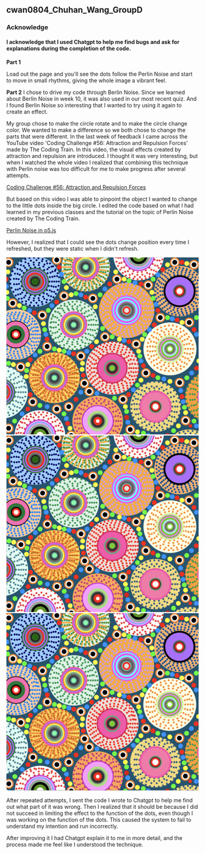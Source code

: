 ## cwan0804_Chuhan_Wang_GroupD
### Acknowledge
#### I acknowledge that I used Chatgpt to help me find bugs and ask for explanations during the completion of the code.

**Part 1**

Load out the page and you'll see the dots follow the Perlin Noise and start to move in small rhythms, giving the whole image a vibrant feel.

**Part 2**
I chose to drive my code through Berlin Noise. Since we learned about Berlin Noise in week 10, it was also used in our most recent quiz. And I found Berlin Noise so interesting that I wanted to try using it again to create an effect.

My group chose to make the circle rotate and to make the circle change color. We wanted to make a difference so we both chose to change the parts that were different. In the last week of feedback I came across the YouTube video 'Coding Challenge #56: Attraction and Repulsion Forces' made by The Coding Train. In this video, the visual effects created by attraction and repulsion are introduced. I thought it was very interesting, but when I watched the whole video I realized that combining this technique with Perlin noise was too difficult for me to make progress after several attempts.

[Coding Challenge #56: Attraction and Repulsion Forces](https://youtu.be/OAcXnzRNiCY?si=bjAx5Z6FojoYESxF)

But based on this video I was able to pinpoint the object I wanted to change to the little dots inside the big circle. I edited the code based on what I had learned in my previous classes and the tutorial on the topic of Perlin Noise created by The Coding Train. 

[Perlin Noise in p5.js](https://youtu.be/Qf4dIN99e2w?si=ESNlaXj1GN2TcW94)

However, I realized that I could see the dots change position every time I refreshed, but they were static when I didn't refresh.

![An image of the circle](assets/Image_1.png)
![An image of the circle](assets/Image_2.png)
![An image of the circle](assets/Image_3.png)

After repeated attempts, I sent the code I wrote to Chatgpt to help me find out what part of it was wrong. Then I realized that it should be because I did not succeed in limiting the effect to the function of the dots, even though I was working on the function of the dots. This caused the system to fail to understand my intention and run incorrectly.

After improving it I had Chatgpt explain it to me in more detail, and the process made me feel like I understood the technique.